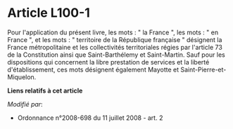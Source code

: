 # Article L100-1

Pour l'application du présent livre, les mots : " la France ", les mots : " en France ", et les mots : " territoire de la
République française " désignent la France métropolitaine            et les collectivités territoriales régies par l'article
73 de la Constitution ainsi que Saint-Barthélemy et Saint-Martin. Sauf pour les dispositions qui concernent la libre
prestation de services et la liberté d'établissement, ces mots désignent également Mayotte et Saint-Pierre-et-Miquelon.

**Liens relatifs à cet article**

_Modifié par_:

  - Ordonnance n°2008-698 du 11 juillet 2008 - art. 2
